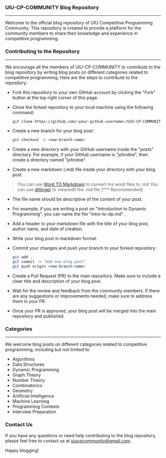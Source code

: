 ### UIU-CP-COMMUNITY Blog Repository
---

Welcome to the official blog repository of UIU Competitive Programming Community. This repository is created to provide a platform for the community members to share their knowledge and experience in competitive programming.

### Contributing to the Repository
---
We encourage all the members of UIU-CP-COMMUNITY to contribute to the blog repository by writing blog posts on different categories related to competitive programming. Here are the steps to contribute to the repository:

* Fork this repository to your own GitHub account by clicking the "Fork" button at the top right corner of this page.

* Clone the forked repository to your local machine using the following command:
    ```sh
    git clone https://github.com/<your-github-username>/UIU-CP-COMMUNITY-Blog.git
    ```
* Create a new branch for your blog post:
    ```sh
    git checkout -b <new-branch-name>
    ```
* Create a new directory with your GitHub username inside the "posts" directory. For example, if your GitHub username is "johndoe", then create a directory named "johndoe".

* Create a new markdown (.md) file inside your directory with your blog post.
> You can use [Word TO Markdown](https://products.aspose.app/words/conversion/word-to-md) to convert ms word files to .md
> You can use [dillinger](https://dillinger.io/) to view/edit the .md file [*** Recommended]

* The file name should be descriptive of the content of your post. 

* For example, if you are writing a post on "Introduction to Dynamic Programming", you can name the file "intro-to-dp.md".

* Add a header to your markdown file with the title of your blog post, author name, and date of creation.

* Write your blog post in markdown format.

* Commit your changes and push your branch to your forked repository:
    ```sh
    git add .
    git commit -m "Add new blog post"
    git push origin <new-branch-name>
    ```
* Create a Pull Request (PR) to the main repository. Make sure to include a clear title and description of your blog post.

* Wait for the review and feedback from the community members. If there are any suggestions or improvements needed, make sure to address them in your PR.

* Once your PR is approved, your blog post will be merged into the main repository and published.

### Categories
---
We welcome blog posts on different categories related to competitive programming, including but not limited to:

* Algorithms
* Data Structures
* Dynamic Programming
* Graph Theory
* Number Theory
* Combinatorics
* Geometry
* Artificial Intelligence
* Machine Learning
* Programming Contests
* Interview Preparation

### Contact Us
If you have any questions or need help contributing to the blog repository, please feel free to contact us at uiucpcommunity@gmail.com.

Happy blogging!
